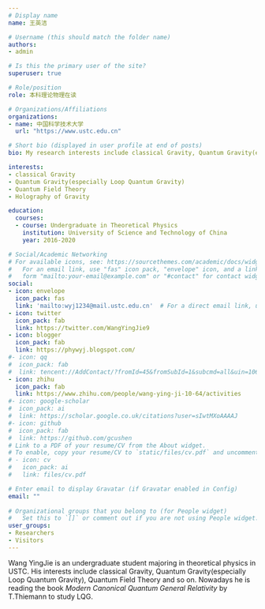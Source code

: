 ```yaml
---
# Display name
name: 王英洁

# Username (this should match the folder name)
authors:
- admin

# Is this the primary user of the site?
superuser: true

# Role/position
role: 本科理论物理在读

# Organizations/Affiliations
organizations:
- name: 中国科学技术大学
  url: "https://www.ustc.edu.cn"

# Short bio (displayed in user profile at end of posts)
bio: My research interests include classical Gravity, Quantum Gravity(especially Loop Quantum Gravity), Quantum Field Theory and so on.

interests:
- classical Gravity
- Quantum Gravity(especially Loop Quantum Gravity)
- Quantum Field Theory
- Holography of Gravity

education:
  courses:
  - course: Undergraduate in Theoretical Physics
    institution: University of Science and Technology of China
    year: 2016-2020

# Social/Academic Networking
# For available icons, see: https://sourcethemes.com/academic/docs/widgets/#icons
#   For an email link, use "fas" icon pack, "envelope" icon, and a link in the
#   form "mailto:your-email@example.com" or "#contact" for contact widget.
social:
- icon: envelope
  icon_pack: fas
  link: 'mailto:wyj1234@mail.ustc.edu.cn'  # For a direct email link, use "mailto:test@example.org".
- icon: twitter
  icon_pack: fab
  link: https://twitter.com/WangYingJie9
- icon: blogger
  icon_pack: fab
  link: https://phywyj.blogspot.com/
#- icon: qq
#  icon_pack: fab
#  link: tencent://AddContact/?fromId=45&fromSubId=1&subcmd=all&uin=1064393607&website=www.oicqzone.com
- icon: zhihu
  icon_pack: fab
  link: https://www.zhihu.com/people/wang-ying-ji-10-64/activities
#- icon: google-scholar
#  icon_pack: ai
#  link: https://scholar.google.co.uk/citations?user=sIwtMXoAAAAJ
#- icon: github
#  icon_pack: fab
#  link: https://github.com/gcushen
# Link to a PDF of your resume/CV from the About widget.
# To enable, copy your resume/CV to `static/files/cv.pdf` and uncomment the lines below.  
# - icon: cv
#   icon_pack: ai
#   link: files/cv.pdf

# Enter email to display Gravatar (if Gravatar enabled in Config)
email: ""
  
# Organizational groups that you belong to (for People widget)
#   Set this to `[]` or comment out if you are not using People widget.  
user_groups:
- Researchers
- Visitors
---
```


Wang YingJie is an undergraduate student majoring in theoretical physics in USTC. His interests include classical Gravity, Quantum Gravity(especially Loop Quantum Gravity), Quantum Field Theory and so on. Nowadays he is reading the book *Modern Canonical Quantum General Relativity* by T.Thiemann to study LQG.

